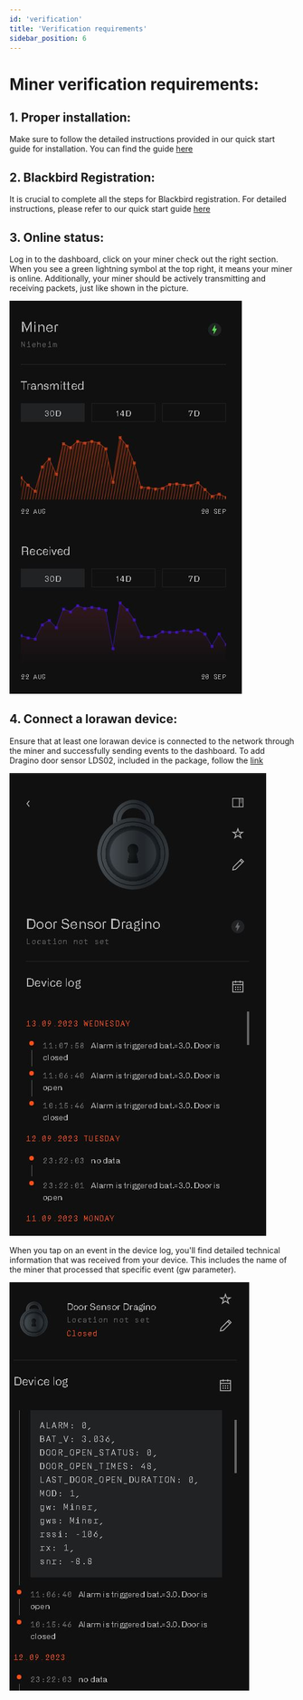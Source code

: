 ```yaml
---
id: 'verification'
title: 'Verification requirements'
sidebar_position: 6
---
```


# Miner verification requirements:

## 1. Proper installation: 
Make sure to follow the detailed instructions provided in our quick start guide for installation. You can find the guide [here](4-installation)

## 2. Blackbird Registration: 
It is crucial to complete all the steps for Blackbird registration. For detailed instructions, please refer to our quick start guide [here](5-registration) 

## 3. Online status: 

Log in to the dashboard, click on your miner check out the right section. 
When you see a green lightning symbol at the top right, it means your miner is online.
Additionally, your miner should be actively transmitting and receiving packets, just like shown in the picture.

![One](miner_transmitting.jpg)

## 4. Connect a lorawan device: 
Ensure that at least one lorawan device is connected to the network through the miner and successfully sending events to the dashboard.
To add Dragino door sensor LDS02, included in the package, follow the [link](6-adding-device)

![One](door_sensor_dragino_send_events.jpg)

When you tap on an event in the device log, you'll find detailed technical information that was received from your device. This includes the name of the miner that processed that specific event (gw parameter).

![One](door_sensor_dragino_device_log.jpg)